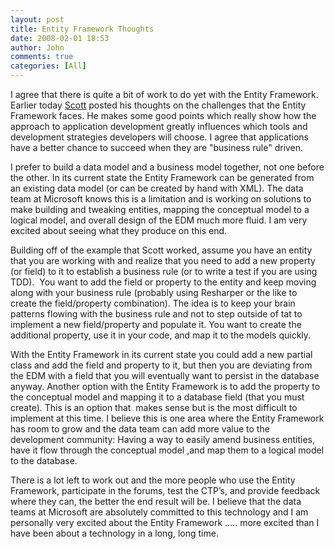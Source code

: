 ```yaml
---
layout: post
title: Entity Framework Thoughts
date: 2008-02-01 18:53
author: John
comments: true
categories: [All]
---
```

<div class="Section1"><p class="MsoNormal">I agree that there is quite a bit of work to do yet with the Entity Framework. Earlier today <a href="/blogs/scott.bellware/archive/2007/03/22/160578.aspx">Scott</a> posted his thoughts on the challenges that the Entity Framework faces. He makes some good points which really show how the approach to application development greatly influences which tools and development strategies developers will choose. I agree that applications have a better chance to succeed when they are &quot;business rule&quot; driven. </p><p class="MsoNormal">I prefer to build a data model and a business model together, not one before the other. In its current state the Entity Framework can be generated from an existing data model (or can be created by hand with XML). The data team at Microsoft knows this is a limitation and is working on solutions to make building and tweaking entities, mapping the conceptual model to a logical model, and overall design of the EDM much more fluid. I am very excited about seeing what they produce on this end.</p><p class="MsoNormal">Building off of the example that Scott worked, assume you have an entity that you are working with and realize that you need to add a new property (or field) to it to establish a business rule (or to write a test if you are using TDD).&nbsp; You want to add the field or property to the entity and keep moving along with your business rule (probably using Resharper or the like to create the field/property combination). The idea is to keep your brain patterns flowing with the business rule and not to step outside of tat to implement a new field/property and populate it. You want to create the additional property, use it in your code, and map it to the models quickly.</p><p class="MsoNormal">With the Entity Framework in its current state you could add a new partial class and add the field and property to it, but then you are deviating from the EDM with a field that you will eventually want to persist in the database anyway. Another option with the Entity Framework is to add the property to the conceptual model and mapping it to a database field (that you must create). This is an option that&nbsp; makes sense but is the most difficult to implement at this time. I believe this is one area where the Entity Framework has room to grow and the data team can add more value to the development community: Having a way to easily amend business entities, have it flow through the conceptual model ,and map them to a logical model to the database. </p><p class="MsoNormal">There is a lot left to work out and the more people who use the Entity Framework, participate in the forums, test the CTP&rsquo;s, and provide feedback where they can, the better the end result will be. I believe that the data teams at Microsoft are absolutely committed to this technology and I am personally very excited about the Entity Framework &hellip;.. more excited than I have been about a technology in a long, long time. </p></div>

